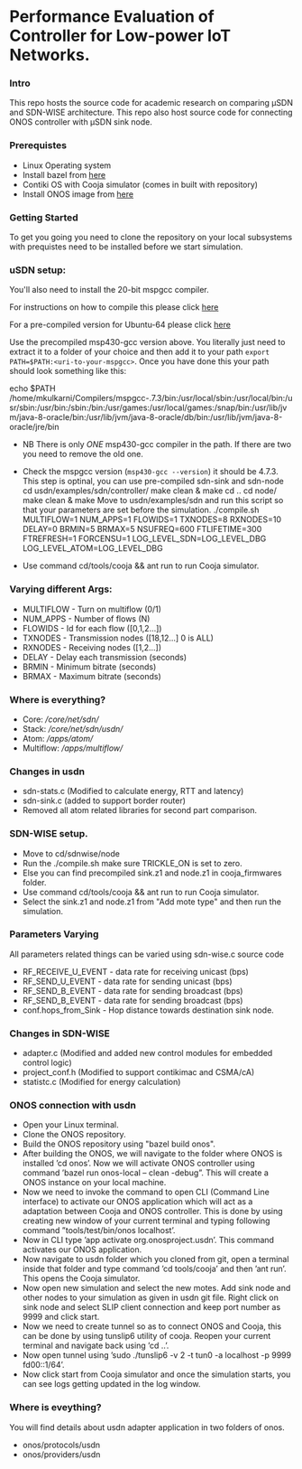 Performance Evaluation of Controller for Low-power IoT Networks.
==

### Intro
This repo hosts the source code for academic research on comparing μSDN and SDN-WISE architecture. This repo also host source code for connecting ONOS controller with μSDN sink node.

### Prerequistes
- Linux Operating system
- Install bazel from [here](https://docs.bazel.build/versions/master/install-ubuntu.html)
- Contiki OS with Cooja simulator (comes in built with repository)
- Install ONOS image from [here](https://wiki.onosproject.org/display/ONOS/Developer+Quick+Start)
### Getting Started
To get you going you need to clone the repository on your local subsystems with prequistes need to be installed before we start simulation.

### uSDN setup:
You'll also need to install the 20-bit mspgcc compiler.

For instructions on how to compile this please click [here](https://github.com/contiki-os/contiki/wiki/MSP430X)

For a pre-compiled version for Ubuntu-64 please click [here](https://github.com/pksec/msp430-gcc-4.7.3)

 Use the precompiled msp430-gcc version above. You literally just need to extract it to a folder of your choice and then add it to your path `export PATH=$PATH:<uri-to-your-mspgcc>`. Once you have done this your path should look something like this:

echo $PATH
/home/mkulkarni/Compilers/mspgcc-.7.3/bin:/usr/local/sbin:/usr/local/bin:/usr/sbin:/usr/bin:/sbin:/bin:/usr/games:/usr/local/games:/snap/bin:/usr/lib/jvm/java-8-oracle/bin:/usr/lib/jvm/java-8-oracle/db/bin:/usr/lib/jvm/java-8-oracle/jre/bin

- NB There is only *ONE* msp430-gcc compiler in the path. If there are two you need to remove the old one.
- Check the mspgcc version (`msp430-gcc --version`) it should be 4.7.3.
This step is optinal, you can use pre-compiled sdn-sink and sdn-node
  cd usdn/examples/sdn/controller/
  make clean & make
  cd ..
  cd node/
  make clean & make
Move to usdn/examples/sdn and run this script so that your parameters are set before the simulation.
./compile.sh MULTIFLOW=1 NUM_APPS=1 FLOWIDS=1 TXNODES=8 RXNODES=10 DELAY=0 BRMIN=5 BRMAX=5 NSUFREQ=600 FTLIFETIME=300 FTREFRESH=1 FORCENSU=1 LOG_LEVEL_SDN=LOG_LEVEL_DBG LOG_LEVEL_ATOM=LOG_LEVEL_DBG

- Use command cd/tools/cooja && ant run to run Cooja simulator.

### Varying different Args:
- MULTIFLOW - Turn on multiflow (0/1)
- NUM_APPS - Number of flows (N)
- FLOWIDS - Id for each flow ([0,1,2...])
- TXNODES - Transmission nodes ([18,12...] 0 is ALL)
- RXNODES - Receiving nodes ([1,2...])
- DELAY   - Delay each transmission (seconds)
- BRMIN   - Minimum bitrate (seconds)
- BRMAX   - Maximum bitrate (seconds)


### Where is everything?
- Core: */core/net/sdn/*
- Stack: */core/net/sdn/usdn/*
- Atom: */apps/atom/*
- Multiflow: */apps/multiflow/*


### Changes in usdn

- sdn-stats.c (Modified to calculate energy, RTT and latency)
- sdn-sink.c (added to support border router)
- Removed all atom related libraries for second part comparison.

### SDN-WISE setup.

- Move to cd/sdnwise/node
- Run the ./compile.sh make sure TRICKLE_ON is set to zero.
- Else you can find precompiled sink.z1 and node.z1 in cooja_firmwares folder.
- Use command cd/tools/cooja && ant run to run Cooja simulator.
- Select the sink.z1 and node.z1 from "Add mote type" and then run the simulation.

### Parameters Varying
All parameters related things can be varied using sdn-wise.c source code
- RF_RECEIVE_U_EVENT - data rate for receiving unicast (bps)
- RF_SEND_U_EVENT - data rate for sending unicast (bps)
- RF_SEND_B_EVENT - data rate for sending broadcast (bps)
- RF_SEND_B_EVENT - data rate for sending broadcast (bps)
- conf.hops_from_Sink - Hop distance towards destination sink node.

### Changes in SDN-WISE
- adapter.c (Modified and added new control modules for embedded control logic)
- project_conf.h (Modified to support contikimac and CSMA/cA)
- statistc.c (Modified for energy calculation)

### ONOS connection with usdn
- Open your Linux terminal.
- Clone the ONOS repository.
- Build the ONOS repository using "bazel build onos".
- After building the ONOS, we will navigate to the folder where ONOS is installed ’cd onos’. Now we will activate ONOS controller
using command ’bazel run onos-local – clean -debug”. This will create a ONOS instance on your local machine.
- Now we need to invoke the command to open CLI (Command Line interface) to activate our ONOS application which will act as a adaptation between Cooja and ONOS controller. This is done by using creating new window of your current terminal and typing following command ”tools/test/bin/onos localhost’.
- Now in CLI type ’app activate org.onosproject.usdn’. This command activates our ONOS application.
- Now navigate to usdn folder which you cloned from git, open a terminal inside that folder and type command ’cd tools/cooja’ and then ’ant run’. This opens the Cooja simulator.
-  Now open new simulation and select the new motes. Add sink node and other nodes to your simulation as given in usdn git file. Right click on sink node and select SLIP client connection and keep port number as 9999 and click start.
- Now we need to create tunnel so as to connect ONOS and Cooja, this can be done by using tunslip6 utility of
cooja. Reopen your current terminal and navigate back using ’cd ..’. 
- Now open tunnel using ’sudo ./tunslip6 -v 2 -t tun0 -a localhost -p 9999 fd00::1/64’.
- Now click start from Cooja simulator and once the simulation starts, you can see logs getting updated in the log window.

### Where is eveything?
You will find details about usdn adapter application in two folders of onos.
- onos/protocols/usdn
- onos/providers/usdn




